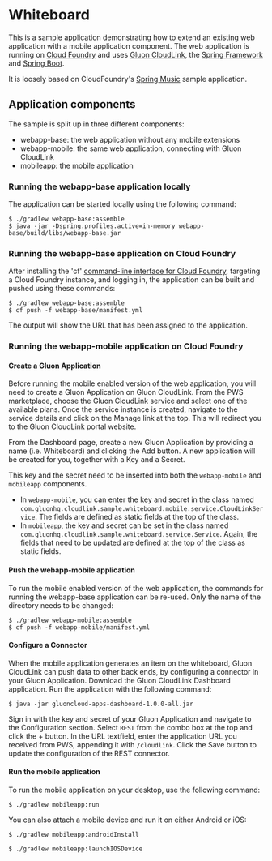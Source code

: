 Whiteboard
==========

This is a sample application demonstrating how to extend an existing web application with a mobile application
 component. The web application is running on [Cloud Foundry](http://cloudfoundry.org) and uses
 [Gluon CloudLink](http://gluonhq.com/products/cloudlink), the
 [Spring Framework](http://spring.io) and [Spring Boot](http://projects.spring.io/spring-boot/).

It is loosely based on CloudFoundry's [Spring Music](https://github.com/cloudfoundry-samples/spring-music)
 sample application.

## Application components

The sample is split up in three different components:

 * webapp-base: the web application without any mobile extensions
 * webapp-mobile: the same web application, connecting with Gluon CloudLink
 * mobileapp: the mobile application

### Running the webapp-base application locally

The application can be started locally using the following command:

~~~
$ ./gradlew webapp-base:assemble
$ java -jar -Dspring.profiles.active=in-memory webapp-base/build/libs/webapp-base.jar
~~~

### Running the webapp-base application on Cloud Foundry

After installing the 'cf' [command-line interface for Cloud Foundry](http://docs.cloudfoundry.org/cf-cli/),
targeting a Cloud Foundry instance, and logging in, the application can be built and pushed using these commands:

~~~
$ ./gradlew webapp-base:assemble
$ cf push -f webapp-base/manifest.yml
~~~

The output will show the URL that has been assigned to the application.

### Running the webapp-mobile application on Cloud Foundry

#### Create a Gluon Application

Before running the mobile enabled version of the web application, you will need to create a Gluon Application
on Gluon CloudLink. From the PWS marketplace, choose the Gluon CloudLink service and select one of the available
plans. Once the service instance is created, navigate to the service details and click on the Manage link at the
top. This will redirect you to the Gluon CloudLink portal website.

From the Dashboard page, create a new Gluon Application by providing a name (i.e. Whiteboard) and clicking the Add
button. A new application will be created for you, together with a Key and a Secret.

This key and the secret need to be inserted into both the `webapp-mobile` and `mobileapp` components.

* In `webapp-mobile`, you can enter the key and secret in the class named `com.gluonhq.cloudlink.sample.whiteboard.mobile.service.CloudLinkService`.
The fields are defined as static fields at the top of the class.
* In `mobileapp`, the key and secret can be set in the class named `com.gluonhq.cloudlink.sample.whiteboard.service.Service`.
Again, the fields that need to be updated are defined at the top of the class as static fields.

#### Push the webapp-mobile application

To run the mobile enabled version of the web application, the commands for running the webapp-base application can
be re-used. Only the name of the directory needs to be changed:

~~~
$ ./gradlew webapp-mobile:assemble
$ cf push -f webapp-mobile/manifest.yml
~~~

#### Configure a Connector

When the mobile application generates an item on the whiteboard, Gluon CloudLink can push data to other back ends,
 by configuring a connector in your Gluon Application. Download the Gluon CloudLink Dashboard application. Run the
 application with the following command:

~~~
$ java -jar gluoncloud-apps-dashboard-1.0.0-all.jar
~~~

Sign in with the key and secret of your Gluon Application and navigate to the Configuration section. Select
`REST` from the combo box at the top and click the + button. In the URL textfield, enter the application URL
you received from PWS, appending it with `/cloudlink`. Click the Save button to update the configuration of
the REST connector.

#### Run the mobile application

To run the mobile application on your desktop, use the following command:

~~~
$ ./gradlew mobileapp:run
~~~

You can also attach a mobile device and run it on either Android or iOS:

~~~
$ ./gradlew mobileapp:androidInstall
~~~

~~~
$ ./gradlew mobileapp:launchIOSDevice
~~~